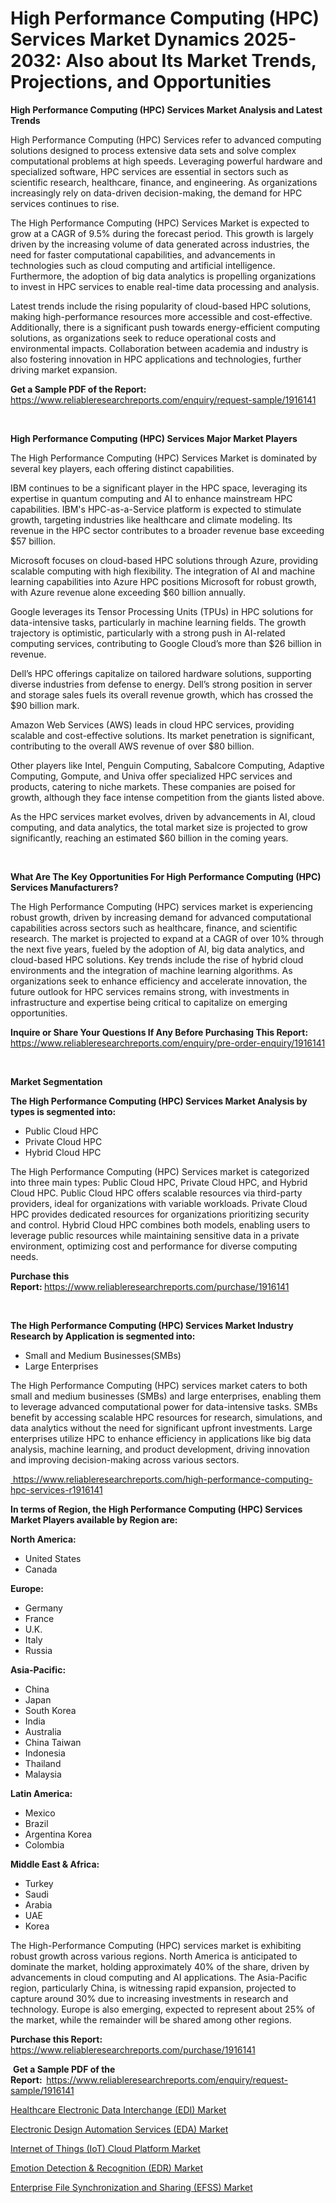 <p><h1>High Performance Computing (HPC) Services Market Dynamics 2025-2032: Also about Its Market Trends, Projections, and Opportunities</h1></p><p><strong>High Performance Computing (HPC) Services Market Analysis and Latest Trends</strong></p>
<p><p>High Performance Computing (HPC) Services refer to advanced computing solutions designed to process extensive data sets and solve complex computational problems at high speeds. Leveraging powerful hardware and specialized software, HPC services are essential in sectors such as scientific research, healthcare, finance, and engineering. As organizations increasingly rely on data-driven decision-making, the demand for HPC services continues to rise.</p><p>The High Performance Computing (HPC) Services Market is expected to grow at a CAGR of 9.5% during the forecast period. This growth is largely driven by the increasing volume of data generated across industries, the need for faster computational capabilities, and advancements in technologies such as cloud computing and artificial intelligence. Furthermore, the adoption of big data analytics is propelling organizations to invest in HPC services to enable real-time data processing and analysis.</p><p>Latest trends include the rising popularity of cloud-based HPC solutions, making high-performance resources more accessible and cost-effective. Additionally, there is a significant push towards energy-efficient computing solutions, as organizations seek to reduce operational costs and environmental impacts. Collaboration between academia and industry is also fostering innovation in HPC applications and technologies, further driving market expansion.</p></p>
<p><strong>Get a Sample PDF of the Report:&nbsp;</strong> <a href="https://www.reliableresearchreports.com/enquiry/request-sample/1916141?utm_campaign=3255&utm_medium=2&utm_source=Github&utm_content=ia&utm_term=11032025&utm_id=high-performance-computing-hpc-services">https://www.reliableresearchreports.com/enquiry/request-sample/1916141</a></p>
<p>&nbsp;</p>
<p><strong>High Performance Computing (HPC) Services Major Market Players</strong></p>
<p><p>The High Performance Computing (HPC) Services Market is dominated by several key players, each offering distinct capabilities. </p><p>IBM continues to be a significant player in the HPC space, leveraging its expertise in quantum computing and AI to enhance mainstream HPC capabilities. IBM's HPC-as-a-Service platform is expected to stimulate growth, targeting industries like healthcare and climate modeling. Its revenue in the HPC sector contributes to a broader revenue base exceeding $57 billion.</p><p>Microsoft focuses on cloud-based HPC solutions through Azure, providing scalable computing with high flexibility. The integration of AI and machine learning capabilities into Azure HPC positions Microsoft for robust growth, with Azure revenue alone exceeding $60 billion annually.</p><p>Google leverages its Tensor Processing Units (TPUs) in HPC solutions for data-intensive tasks, particularly in machine learning fields. The growth trajectory is optimistic, particularly with a strong push in AI-related computing services, contributing to Google Cloud’s more than $26 billion in revenue.</p><p>Dell’s HPC offerings capitalize on tailored hardware solutions, supporting diverse industries from defense to energy. Dell’s strong position in server and storage sales fuels its overall revenue growth, which has crossed the $90 billion mark.</p><p>Amazon Web Services (AWS) leads in cloud HPC services, providing scalable and cost-effective solutions. Its market penetration is significant, contributing to the overall AWS revenue of over $80 billion. </p><p>Other players like Intel, Penguin Computing, Sabalcore Computing, Adaptive Computing, Gompute, and Univa offer specialized HPC services and products, catering to niche markets. These companies are poised for growth, although they face intense competition from the giants listed above.</p><p>As the HPC services market evolves, driven by advancements in AI, cloud computing, and data analytics, the total market size is projected to grow significantly, reaching an estimated $60 billion in the coming years.</p></p>
<p>&nbsp;</p>
<p><strong>What Are The Key Opportunities For High Performance Computing (HPC) Services Manufacturers?</strong></p>
<p><p>The High Performance Computing (HPC) services market is experiencing robust growth, driven by increasing demand for advanced computational capabilities across sectors such as healthcare, finance, and scientific research. The market is projected to expand at a CAGR of over 10% through the next five years, fueled by the adoption of AI, big data analytics, and cloud-based HPC solutions. Key trends include the rise of hybrid cloud environments and the integration of machine learning algorithms. As organizations seek to enhance efficiency and accelerate innovation, the future outlook for HPC services remains strong, with investments in infrastructure and expertise being critical to capitalize on emerging opportunities.</p></p>
<p><strong>Inquire or Share Your Questions If Any Before Purchasing This Report:</strong> <a href="https://www.reliableresearchreports.com/enquiry/pre-order-enquiry/1916141?utm_campaign=3255&utm_medium=2&utm_source=Github&utm_content=ia&utm_term=11032025&utm_id=high-performance-computing-hpc-services">https://www.reliableresearchreports.com/enquiry/pre-order-enquiry/1916141</a></p>
<p>&nbsp;</p>
<p><strong>Market Segmentation</strong></p>
<p><strong>The High Performance Computing (HPC) Services Market Analysis by types is segmented into:</strong></p>
<p><ul><li>Public Cloud HPC</li><li>Private Cloud HPC</li><li>Hybrid Cloud HPC</li></ul></p>
<p><p>The High Performance Computing (HPC) Services market is categorized into three main types: Public Cloud HPC, Private Cloud HPC, and Hybrid Cloud HPC. Public Cloud HPC offers scalable resources via third-party providers, ideal for organizations with variable workloads. Private Cloud HPC provides dedicated resources for organizations prioritizing security and control. Hybrid Cloud HPC combines both models, enabling users to leverage public resources while maintaining sensitive data in a private environment, optimizing cost and performance for diverse computing needs.</p></p>
<p><strong>Purchase this Report:&nbsp;</strong><a href="https://www.reliableresearchreports.com/purchase/1916141?utm_campaign=3255&utm_medium=2&utm_source=Github&utm_content=ia&utm_term=11032025&utm_id=high-performance-computing-hpc-services">https://www.reliableresearchreports.com/purchase/1916141</a></p>
<p>&nbsp;</p>
<p><strong>The High Performance Computing (HPC) Services Market Industry Research by Application is segmented into:</strong></p>
<p><ul><li>Small and Medium Businesses(SMBs)</li><li>Large Enterprises</li></ul></p>
<p><p>The High Performance Computing (HPC) services market caters to both small and medium businesses (SMBs) and large enterprises, enabling them to leverage advanced computational power for data-intensive tasks. SMBs benefit by accessing scalable HPC resources for research, simulations, and data analytics without the need for significant upfront investments. Large enterprises utilize HPC to enhance efficiency in applications like big data analysis, machine learning, and product development, driving innovation and improving decision-making across various sectors.</p></p>
<p><a href="https://www.reliableresearchreports.com/high-performance-computing-hpc-services-r1916141?utm_campaign=3255&utm_medium=2&utm_source=Github&utm_content=ia&utm_term=11032025&utm_id=high-performance-computing-hpc-services">&nbsp;https://www.reliableresearchreports.com/high-performance-computing-hpc-services-r1916141</a></p>
<p><strong>In terms of Region, the High Performance Computing (HPC) Services Market Players available by Region are:</strong></p>
<p>
    <p> <strong> North America: </strong>
        <ul>
            <li>United States</li>
            <li>Canada</li>
        </ul>
        </p> 
    <p> <strong> Europe: </strong>
        <ul>
            <li>Germany</li>
            <li>France</li>
            <li>U.K.</li>
            <li>Italy</li>
            <li>Russia</li>
        </ul>
        </p> 
    <p> <strong> Asia-Pacific: </strong>
        <ul>
            <li>China</li>
            <li>Japan</li>
            <li>South Korea</li>
            <li>India</li>
            <li>Australia</li>
            <li>China Taiwan</li>
            <li>Indonesia</li>
            <li>Thailand</li>
            <li>Malaysia</li>
        </ul>
        </p> 
    <p> <strong> Latin America: </strong>
        <ul>
            <li>Mexico</li>
            <li>Brazil</li>
            <li>Argentina Korea</li>
            <li>Colombia</li>
        </ul>
        </p> 
    <p> <strong> Middle East & Africa: </strong>
        <ul>
            <li>Turkey</li>
            <li>Saudi</li>
            <li>Arabia</li>
            <li>UAE</li>
            <li>Korea</li>
        </ul>
    </p>
    </p>
<p><p>The High-Performance Computing (HPC) services market is exhibiting robust growth across various regions. North America is anticipated to dominate the market, holding approximately 40% of the share, driven by advancements in cloud computing and AI applications. The Asia-Pacific region, particularly China, is witnessing rapid expansion, projected to capture around 30% due to increasing investments in research and technology. Europe is also emerging, expected to represent about 25% of the market, while the remainder will be shared among other regions.</p></p>
<p><strong>Purchase this Report: </strong><a href="https://www.reliableresearchreports.com/purchase/1916141?utm_campaign=3255&utm_medium=2&utm_source=Github&utm_content=ia&utm_term=11032025&utm_id=high-performance-computing-hpc-services">https://www.reliableresearchreports.com/purchase/1916141</a></p>
<p>&nbsp;<strong>Get a Sample PDF of the Report:&nbsp;&nbsp;</strong><a href="https://www.reliableresearchreports.com/enquiry/request-sample/1916141?utm_campaign=3255&utm_medium=2&utm_source=Github&utm_content=ia&utm_term=11032025&utm_id=high-performance-computing-hpc-services">https://www.reliableresearchreports.com/enquiry/request-sample/1916141</a></p>
<p><strong></strong></p>
<p><p><a href="https://github.com/nicoletavirag/Market-Research-Report-List-5/blob/main/healthcare-electronic-data-interchange-edi-market.md?utm_campaign=3255&utm_medium=2&utm_source=Github&utm_content=ia&utm_term=11032025&utm_id=high-performance-computing-hpc-services">Healthcare Electronic Data Interchange (EDI) Market</a></p><p><a href="https://github.com/sca704osol/Market-Research-Report-List-1/blob/main/electronic-design-automation-services-eda-market.md?utm_campaign=3255&utm_medium=2&utm_source=Github&utm_content=ia&utm_term=11032025&utm_id=high-performance-computing-hpc-services">Electronic Design Automation Services (EDA) Market</a></p><p><a href="https://github.com/techerghalim/Market-Research-Report-List-1/blob/main/internet-of-things-iot-cloud-platform-market.md?utm_campaign=3255&utm_medium=2&utm_source=Github&utm_content=ia&utm_term=11032025&utm_id=high-performance-computing-hpc-services">Internet of Things (IoT) Cloud Platform Market</a></p><p><a href="https://github.com/kbollin866/Market-Research-Report-List-1/blob/main/emotion-detection-recognition-edr-market.md?utm_campaign=3255&utm_medium=2&utm_source=Github&utm_content=ia&utm_term=11032025&utm_id=high-performance-computing-hpc-services">Emotion Detection & Recognition (EDR) Market</a></p><p><a href="https://github.com/janraimondo83/Market-Research-Report-List-1/blob/main/enterprise-file-synchronization-and-sharing-efss-market.md?utm_campaign=3255&utm_medium=2&utm_source=Github&utm_content=ia&utm_term=11032025&utm_id=high-performance-computing-hpc-services">Enterprise File Synchronization and Sharing (EFSS) Market</a></p></p>